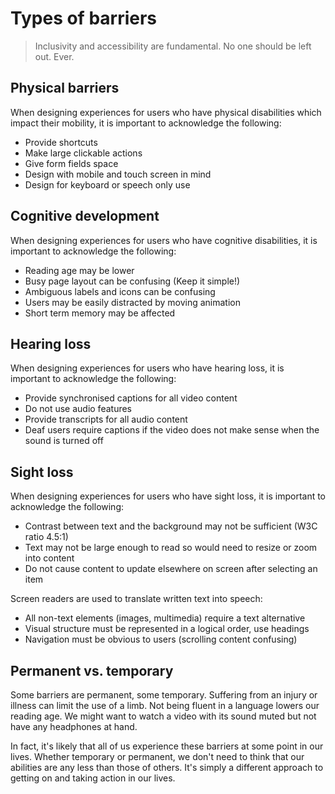 # Types of barriers

> Inclusivity and accessibility are fundamental. No one should be left out. Ever.

## Physical barriers
When designing experiences for users who have physical disabilities which impact their mobility, it is important to acknowledge the following:

- Provide shortcuts
- Make large clickable actions
- Give form fields space
- Design with mobile and touch screen in mind
- Design for keyboard or speech only use

## Cognitive development

When designing experiences for users who have cognitive disabilities, it is important to acknowledge the following:

- Reading age may be lower
- Busy page layout can be confusing (Keep it simple!)
- Ambiguous labels and icons can be confusing
- Users may be easily distracted by moving animation
- Short term memory may be affected

## Hearing loss

When designing experiences for users who have hearing loss, it is important to acknowledge the following:

- Provide synchronised captions for all video content
- Do not use audio features
- Provide transcripts for all audio content
- Deaf users require captions if the video does not make sense when the sound is turned off

## Sight loss

When designing experiences for users who have sight loss, it is important to acknowledge the following:

- Contrast between text and the background may not be sufficient (W3C ratio 4.5:1)
- Text may not be large enough to read so would need to resize or zoom into content
- Do not cause content to update elsewhere on screen after selecting an item

Screen readers are used to translate written text into speech:

- All non-text elements (images, multimedia) require a text alternative
- Visual structure must be represented in a logical order, use headings
- Navigation must be obvious to users (scrolling content confusing)

## Permanent vs. temporary

Some barriers are permanent, some temporary. Suffering from an injury or illness can limit the use of a limb. Not being fluent in a language lowers our reading age. We might want to watch a video with its sound muted but not have any headphones at hand.

In fact, it's likely that all of us experience these barriers at some point in our lives. Whether temporary or permanent, we don't need to think that our abilities are any less than those of others. It's simply a different approach to getting on and taking action in our lives.
